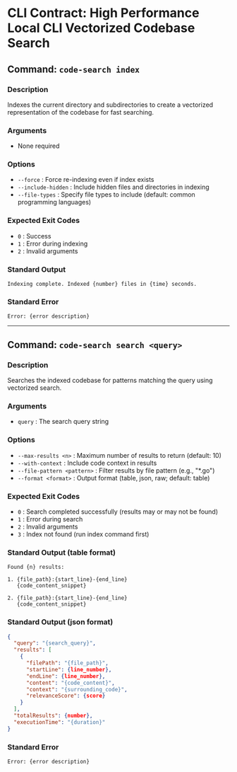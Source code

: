 # CLI Contract: High Performance Local CLI Vectorized Codebase Search

## Command: `code-search index`

### Description
Indexes the current directory and subdirectories to create a vectorized representation of the codebase for fast searching.

### Arguments
- None required

### Options
- `--force` : Force re-indexing even if index exists
- `--include-hidden` : Include hidden files and directories in indexing
- `--file-types` : Specify file types to include (default: common programming languages)

### Expected Exit Codes
- `0` : Success
- `1` : Error during indexing
- `2` : Invalid arguments

### Standard Output
```
Indexing complete. Indexed {number} files in {time} seconds.
```

### Standard Error
```
Error: {error description}
```

---

## Command: `code-search search <query>`

### Description
Searches the indexed codebase for patterns matching the query using vectorized search.

### Arguments
- `query` : The search query string

### Options
- `--max-results <n>` : Maximum number of results to return (default: 10)
- `--with-context` : Include code context in results
- `--file-pattern <pattern>` : Filter results by file pattern (e.g., "*.go")
- `--format <format>` : Output format (table, json, raw; default: table)

### Expected Exit Codes
- `0` : Search completed successfully (results may or may not be found)
- `1` : Error during search
- `2` : Invalid arguments
- `3` : Index not found (run index command first)

### Standard Output (table format)
```
Found {n} results:

1. {file_path}:{start_line}-{end_line}
   {code_content_snippet}

2. {file_path}:{start_line}-{end_line}
   {code_content_snippet}
```

### Standard Output (json format)
```json
{
  "query": "{search_query}",
  "results": [
    {
      "filePath": "{file_path}",
      "startLine": {line_number},
      "endLine": {line_number},
      "content": "{code_content}",
      "context": "{surrounding_code}",
      "relevanceScore": {score}
    }
  ],
  "totalResults": {number},
  "executionTime": "{duration}"
}
```

### Standard Error
```
Error: {error description}
```